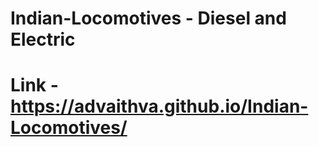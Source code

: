 # Indian-Locomotives - Diesel and Electric   
# Link - https://advaithva.github.io/Indian-Locomotives/ 
 
 
 
  
 
 
 
 
 
 
 
 
